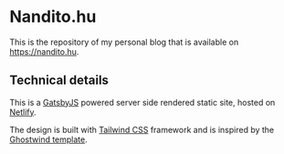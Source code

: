 # Nandito.hu

This is the repository of my personal blog that is available on https://nandito.hu.

## Technical details

This is a [GatsbyJS](https://www.gatsbyjs.org/) powered server side rendered static site, hosted on [Netlify](https://www.netlify.com/).

The design is built with [Tailwind CSS](https://tailwindcss.com/) framework and is inspired by the [Ghostwind template](https://github.com/tailwindtoolbox/Ghostwind).
